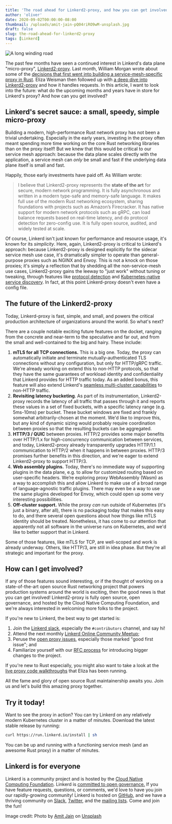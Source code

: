 ```yaml
---
title: 'The road ahead for Linkerd2-proxy, and how you can get involved'
author: 'oliver'
date: 2020-09-02T00:00:00-08:00
thumbnail: /uploads/amit-jain-pQ04riRO9wM-unsplash.jpg
draft: false
slug: the-road-ahead-for-linkerd2-proxy
tags: [Linkerd]
---
```


![A long winding road](/uploads/amit-jain-pQ04riRO9wM-unsplash.jpg)

The past few months have seen a continued interest in Linkerd's data plane
"micro-proxy", [Linkerd2-proxy](https://github.com/linkerd/linkerd2-proxy).
Last month, William Morgan wrote about some of the [decisions that first went
into building a service-mesh-specific proxy in
Rust](https://thenewstack.io/linkerds-little-secret-a-lightning-fast-service-mesh-focused-rust-network-proxy/).
Eliza Weisman then followed up with [a deep dive into
Linkerd2-proxy](https://linkerd.io/2020/07/23/under-the-hood-of-linkerds-state-of-the-art-rust-proxy-linkerd2-proxy/)
and how it handles requests. In this article, I want to look into the future:
what do the upcoming months and years have in store for Linkerd's proxy? And
how can you get involved?

## Linkerd's secret sauce: a small, speedy, simple micro-proxy

Building a modern, high-performance Rust network proxy has not been a trivial
undertaking. Especially in the early years, investing in the proxy often meant
spending more time working on the core Rust networking libraries than on the
proxy itself! But we knew that this would be critical to our service mesh
approach: because the data plane scales directly with the application, a
service mesh can _only_ be small and fast if the underlying data plane itself
is small and fast.

Happily, those early investments have paid off. As William wrote:

> I believe that Linkerd2-proxy represents the **state of the art** for secure,
modern network programming. It is fully asynchronous and written in a modern
type-safe and memory-safe language. It makes full use of the modern Rust
networking ecosystem, sharing foundations with projects such as Amazon’s
Firecracker. It has native support for modern network protocols such as gRPC,
can load balance requests based on real-time latency, and do protocol detection
for zero-config use. It is fully open source, audited, and widely tested at
scale.

Of course, Linkerd isn't just known for performance and resource usage, it's
known for its _simplicity_. Here, again, Linkerd2-proxy is critical to
Linkerd's approach: because Linkerd2-proxy is designed explicitly for the
sidecar service mesh use case, it's dramatically simpler to operate than
general-purpose proxies such as NGINX and Envoy. This is not a knock on those
proxies; it's simply a reflection that by shedding all the non-service-mesh use
cases, Linkerd2-proxy gains the leeway to "just work" without tuning or
tweaking, through features like [protocol
detection](https://linkerd.io/2/features/protocol-detection/) and
[Kubernetes-native service
discovery](https://linkerd.io/2/features/load-balancing/). In fact, at this
point Linkerd-proxy doesn't even have a config file.

## The future of the Linkerd2-proxy

Today, Linkerd-proxy is fast, simple, and small, and powers the critical
production architecture of organizations around the world. So what's next?

There are a couple notable exciting future features on the docket, ranging from
the concrete and near-term to the speculative and far out, and from the small
and well-contained to the big and hairy. These include:

1. **mTLS for all TCP connections.** This is a big one. Today, the proxy can
automatically initiate and terminate mutually-authenticated TLS connections
without any configuration, but only for HTTP/gRPC traffic. We're already
working on extend this to non-HTTP protocols, so that they have the same
guarantees of workload identity and confidentiality that Linkerd provides for
HTTP traffic today. As an added bonus, this feature will also extend Linkerd's
[seamless multi-cluster
capabilities](https://linkerd.io/2/features/multicluster/) to non-HTTP traffic.
2. **Revisiting latency bucketing**. As part of its instrumentation,
Linkerd2-proxy records the latency of all traffic that passes through it and
reports these values in a set of fixed buckets, with a specific latency range
(e.g. 5ms-10ms) per bucket. These bucket windows are fixed and frankly somewhat
arbitrarily-chosen at the moment. We'd like to improve this, but any kind of
dynamic sizing would probably require coordination between proxies so that the
resulting buckets can be aggregated.
3. **HTTP/3 / QUIC** between proxies. HTTP/2 provides some major benefits over
HTTP/1.x for high-concurrency communication between services, and today,
Linkerd2-proxy already transparently upgrades HTTP/1.1 communication to HTTP/2
when it happens in between proxies. HTTP/3 promises further benefits in
this direction, and we're eager to extend Linkerd2-proxy to support HTTP/3.
4. **Web assembly plugins.** Today, there's no immediate way of supporting
plugins in the data plane, e.g. to allow for customized routing based on
user-specific headers. We’re exploring proxy WebAssembly (Wasm) as a way to
accomplish this and allow Linkerd to make use of a broad range of
language-agnostic traffic plugins. There may even be a way to use the same
plugins developed for Envoy, which could open up some very interesting
possibilities.
5. **Off-cluster support.** While the proxy _can_ run outside of Kubernetes
(it's just a binary, after all), there is no packaging today that makes this
easy to do, and there several open questions about how things like mTLS
identity should be treated. Nonetheless, it has come to our attention that
apparently not all software in the universe runs on Kubernetes, and we'd like
to better support that in Linkerd.

Some of those features, like mTLS for TCP, are well-scoped and work is already
underway. Others, like HTTP/3, are still in idea phase. But they're all
strategic and important for the proxy.

## How can I get involved?

If any of those features sound interesting, or if the thought of working on a
state-of-the-art open source Rust networking project that powers production
systems around the world is exciting, then the good news is that you can
get involved! Linkerd2-proxy is fully open source, open governance, and hosted
by the Cloud Native Computing Foundation, and we're always interested in
welcoming more folks to the project.

If you're new to Linkerd, the best way to get started is:

1. Join the [Linkerd slack](https://slack.linkerd.io), especially the
`#contributors` channel, and say hi!
2. Attend the next monthly [Linkerd Online Community
Meetup](https://www.meetup.com/Linkerd-Online-Community-Meetup/);
3. Peruse the [open
proxy issues](https://github.com/linkerd/linkerd2/issues?q=is%3Aopen+is%3Aissue+label%3Aarea%2Fproxy),
especially those marked "good first issue"; and
4. Familiarize yourself with our [RFC
process](https://linkerd.io/2020/04/08/introducing-linkerds-rfc-process/) for
introducing bigger changes to the project.

If you're new to Rust especially, you might also want to take a look at the
[live proxy code walkthroughs](https://www.youtube.com/watch?v=wRZE7JlsnpA)
that Eliza has been running.

All the fame and glory of open source Rust maintainership awaits you. Join us
and let's build this amazing proxy together.

## Try it today!

Want to see the proxy in action? You can try Linkerd on any relatively modern
Kubernetes cluster in a matter of minutes. Download the latest stable release
by running:

```bash
curl https://run.linkerd.io/install | sh
```

You can be up and running with a functioning service mesh (and an awesome Rust
proxy) in a matter of minutes.

## Linkerd is for everyone

Linkerd is a community project and is hosted by the [Cloud Native Computing
Foundation](https://cncf.io/). Linkerd is [committed to open
governance.](https://linkerd.io/2019/10/03/linkerds-commitment-to-open-governance/)
If you have feature requests, questions, or comments, we'd love to have you
join our rapidly-growing community! Linkerd is hosted on
[GitHub](https://github.com/linkerd/), and we have a thriving community on
[Slack](https://slack.linkerd.io/), [Twitter](https://twitter.com/linkerd), and
the [mailing lists](https://linkerd.io/2/get-involved/). Come and join the fun!

Image credit: Photo by [Amit Jain](https://unsplash.com/@amitjain0106?utm_source=unsplash&amp;utm_medium=referral&amp;utm_content=creditCopyText) on [Unsplash](https://unsplash.com/s/photos/roadmap?utm_source=unsplash&amp;utm_medium=referral&amp;utm_content=creditCopyText)
